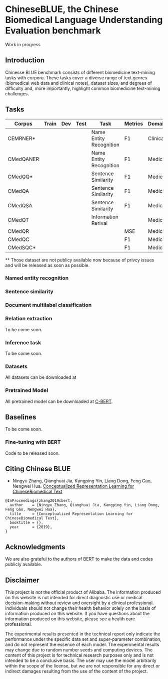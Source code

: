 # ChineseBLUE, the Chinese Biomedical Language Understanding Evaluation benchmark
 
Work in progress

## Introduction

Chinesse BLUE benchmark consists of  different biomedicine text-mining tasks with  corpora.
These tasks cover a diverse range of text genres (biomedical web data and clinical notes), dataset sizes, and degrees of difficulty and, more importantly, highlight common biomedicine text-mining challenges.

## Tasks

| Corpus          | Train |  Dev | Test | Task                    | Metrics             | Domain     |
|-----------------|------:|-----:|-----:|-------------------------|---------------------|------------|
| CEMRNER*        |    |    |   | Name Entity Recognition    | F1             | Clinical   |
| CMedQANER          |    |    |   | Name Entity Recognition    | F1             | Medical   |
| CMedQQ*        |    |    |   | Sentence Similarity    | F1             | Medical   |
| CMedQA        |    |    |   | Sentence Similarity    | F1             | Medical   |
| CMedQSA       |    |    |   | Sentence Similarity    | F1             |Medical    |
| CMedQT       |    |    |   | Information Rerival    |            |Medical    |
| CMedQR       |    |    |   |     |        MSE      | Medical   |
| CMedQC       |    |    |   |     |       F1       | Medical   |
| CMedSQC*       |    |    |   |     |       F1       | Medical   |

** Those dataset are not publicy available now because of privcy issues and will be released as soon as possible. 


### Named entity recognition


### Sentence similarity
 
### Document multilabel classification


### Relation extraction
To be come soon. 




### Inference task
To be come soon. 

### Datasets

All datasets can be downloaded at []()

### Pretrained Model

All pretrained model can be downloaded at [C-BERT](). 

## Baselines

To be come soon. 

### Fine-tuning with BERT

Code to be released soon. 

## Citing Chinese BLUE

*  Ningyu Zhang, Qianghuai Jia, Kangping Yin, Liang Dong, Feng Gao, Nengwei Hua. [Conceptualized Representation Learning for ChineseBiomedical Text]()

```
@InProceedings{zhang2019cbert,
  author    = {Ningyu Zhang, Qianghuai Jia, Kangping Yin, Liang Dong, Feng Gao, Nengwei Hua},
  title     = {Conceptualized Representation Learning for ChineseBiomedical Text},
  booktitle = {},
  year      = {2019},
}
```

## Acknowledgments

We are also grateful to the authors of BERT to make the data and codes publicly available. 

## Disclaimer
This project is not the official product of Alibaba. The information produced on this website is not intended for direct diagnostic use or medical decision-making without review and oversight by a clinical professional. Individuals should not change their health behavior solely on the basis of information produced on this website.   If you have questions about the information produced on this website, please see a health care professional. 

The experimental results presented in the technical report only indicate the performance under the specific data set and super-parameter combination, and do not represent the essence of each model. The experimental results may change due to random number seeds and computing devices. The content of this project is for technical research purposes only and is not intended to be a conclusive basis. The user may use the model arbitrarily within the scope of the license, but we are not responsible for any direct or indirect damages resulting from the use of the content of the project.
